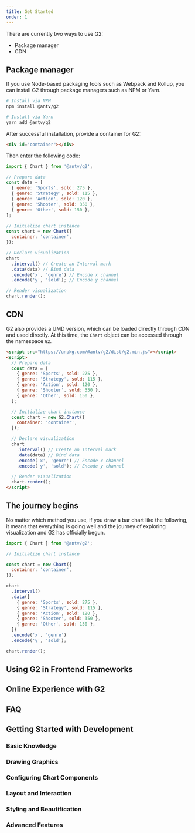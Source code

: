 ```yaml
---
title: Get Started
order: 1
---
```


There are currently two ways to use G2:

- Package manager
- CDN

## Package manager

If you use Node-based packaging tools such as Webpack and Rollup, you can install G2 through package managers such as NPM or Yarn.

```bash
# Install via NPM
npm install @antv/g2
```

```bash
# Install via Yarn
yarn add @antv/g2
```

After successful installation, provide a container for G2:

```html
<div id="container"></div>
```

Then enter the following code:

```js
import { Chart } from '@antv/g2';

// Prepare data
const data = [
  { genre: 'Sports', sold: 275 },
  { genre: 'Strategy', sold: 115 },
  { genre: 'Action', sold: 120 },
  { genre: 'Shooter', sold: 350 },
  { genre: 'Other', sold: 150 },
];

// Initialize chart instance
const chart = new Chart({
  container: 'container',
});

// Declare visualization
chart
  .interval() // Create an Interval mark
  .data(data) // Bind data
  .encode('x', 'genre') // Encode x channel
  .encode('y', 'sold'); // Encode y channel

// Render visualization
chart.render();
```

## CDN

G2 also provides a UMD version, which can be loaded directly through CDN and used directly. At this time, the `Chart` object can be accessed through the namespace `G2`.

```html
<script src="https://unpkg.com/@antv/g2/dist/g2.min.js"></script>
<script>
  // Prepare data
  const data = [
    { genre: 'Sports', sold: 275 },
    { genre: 'Strategy', sold: 115 },
    { genre: 'Action', sold: 120 },
    { genre: 'Shooter', sold: 350 },
    { genre: 'Other', sold: 150 },
  ];

  // Initialize chart instance
  const chart = new G2.Chart({
    container: 'container',
  });

  // Declare visualization
  chart
    .interval() // Create an Interval mark
    .data(data) // Bind data
    .encode('x', 'genre') // Encode x channel
    .encode('y', 'sold'); // Encode y channel

  // Render visualization
  chart.render();
</script>
```

## The journey begins

No matter which method you use, if you draw a bar chart like the following, it means that everything is going well and the journey of exploring visualization and G2 has officially begun.

```js | ob { pin:false, inject: true }
import { Chart } from '@antv/g2';

// Initialize chart instance

const chart = new Chart({
  container: 'container',
});

chart
  .interval()
  .data([
    { genre: 'Sports', sold: 275 },
    { genre: 'Strategy', sold: 115 },
    { genre: 'Action', sold: 120 },
    { genre: 'Shooter', sold: 350 },
    { genre: 'Other', sold: 150 },
  ])
  .encode('x', 'genre')
  .encode('y', 'sold');

chart.render();
```

## Using G2 in Frontend Frameworks

<Card title="Using G2 in React" description="G2 provides a complete guide for using in React, including component encapsulation, data binding, state management best practices and example code" href="/en/manual/introduction/use-in-framework#react" width="45%"></Card>
<Card title="Using G2 in Vue" description="G2 provides method guides for using in Vue2 and Vue3, supporting both Options API and Composition API, with complete example code reference" href="/en/manual/introduction/use-in-framework#vue" width="45%"></Card>

## Online Experience with G2

<Card title="Chart Examples" description="Browse over 100+ chart examples covering bar charts, line charts, pie charts, scatter plots and more types. Experience G2's powerful features online without any environment setup" href="/en/examples" cover="https://mdn.alipayobjects.com/huamei_qa8qxu/afts/img/A*yzh-S5AM5IEAAAAAAAAAAAAADmJ7AQ/original" width="45%"></Card>
<Card title="Chart Overview" description="Detailed introduction to 40+ chart types, including basic chart knowledge and applicable scenario analysis to help you quickly find the most suitable chart type, the best guide for beginners" href="/en/charts/overview" cover="https://mdn.alipayobjects.com/huamei_qa8qxu/afts/img/A*tE0qTZpnRr4AAAAAUZAAAAgAemJ7AQ/original" width="45%"></Card>

## FAQ

<Card title="Frequently Asked Questions" description="Having problems? Check our compiled FAQ and solutions, including installation, configuration, API usage and other troubleshooting answers to quickly solve development issues" href="/en/manual/faq" width="45%"></Card>

## Getting Started with Development

### Basic Knowledge

<Card title="G2 Chart Composition" description="To better use G2 for data visualization, we need to understand the composition of G2 charts and related concepts, as well as chart layout knowledge" href="/en/manual/core/chart/chart-component" width="30%"></Card>
<Card title="Chart Lifecycle" description="Basic usage and lifecycle management of Chart objects, including creating chart instances, configuring global options, mounting charts, rendering charts, updating charts, and chart cleanup and destruction" href="/en/manual/core/chart/chart-lifecycle" width="30%"></Card>
<Card title="Chart API" description="Complete API reference documentation to easily create visualizations, render charts, get instances, trigger events and more. You can also configure charts through chained API calls" href="/en/manual/api" width="30%"></Card>

### Drawing Graphics

<Card title="Marks" description="The basic units of G2 drawing, including 30+ mark types such as points, lines, areas, text, etc. Any chart can be composed of one or more marks" href="/en/manual/core/mark/overview" width="30%"></Card>
<Card title="Data Configuration and Transform" description="Supports convenient data source configuration with inline arrays, remote URLs, JSON/CSV formats, and multiple data transforms like filter, join, kde for easy data preprocessing before drawing" href="/en/manual/core/data/overview" width="30%"></Card>
<Card title="Encode" description="Maps data properties to visual channels (position, color, size, shape, etc.), serving as the key bridge connecting data and graphics" href="/en/manual/core/encode" width="30%"></Card>

<Card title="View" description="The core building unit of charts, used to carry and organize multiple marks, unified management of data, coordinate systems, interactions, styles and other configurations" href="/en/manual/core/view" width="30%"></Card>
<Card title="Scale" description="The bridge that maps abstract data to visual data, providing linear, logarithmic, time and other types, determining how data is visualized" href="/en/manual/core/scale/overview" width="30%"></Card>
<Card title="Transform" description="Unlike data preprocessing, mark transforms provide drawing-time transformations, including stacking, filtering, aggregation, sorting, grouping, jittering and other transformation methods, supporting complex data analysis and graphic optimization" href="/en/manual/core/transform/overview" width="30%"></Card>

### Configuring Chart Components

<Card title="Axis" description="The ruler of charts, establishing the mapping relationship between data and visual positions. Through ticks, tick labels, grid lines and other elements, it helps users correspond data numbers with chart positions. You can format tick values, adjust tick label positions, etc." cover="https://mdn.alipayobjects.com/huamei_qa8qxu/afts/img/A*NlP_QJ0Ux0EAAAAATIAAAAgAemJ7AQ/original" href="/en/manual/component/axis" width="30%"></Card>
<Card title="Legend" description="Auxiliary elements of charts, using color, size, shape to distinguish different data types. It's the visualization of scales corresponding to non-spatial channels (color, opacity, size, shape), supporting data filtering and interaction" cover="https://mdn.alipayobjects.com/huamei_qa8qxu/afts/img/A*ZYtvSoUX-q4AAAAARFAAAAgAemJ7AQ/original" href="/en/manual/component/legend" width="30%"></Card>
<Card title="Title" description="Specifies the chart title content, showing chart overview information in one sentence. Consists of main title and subtitle, customizable through text style adjustments, no title by default" cover="https://mdn.alipayobjects.com/huamei_qa8qxu/afts/img/A*pSo8Q5pctIcAAAAAQ1AAAAgAemJ7AQ/original" href="/en/manual/component/title" width="30%"></Card>

<Card title="Scrollbar" description="Solves the problem of chart information being too dense to display completely. Used when content exceeds the display area, can be bound to x or y channels to control the displayed partial content, disabled by default" cover="https://mdn.alipayobjects.com/huamei_qa8qxu/afts/img/A*5fKuRbs5510AAAAAQOAAAAgAemJ7AQ/original" href="/en/manual/component/scrollbar" width="30%"></Card>
<Card title="Slider" description="A component to assist in viewing data, condensing large amounts of data onto one axis. It allows both macro view of data overview and micro view of segments, supporting drag to observe data evolution within a certain range, suitable for large data volume scenarios" cover="https://mdn.alipayobjects.com/huamei_qa8qxu/afts/img/A*Q3EASpc7jmwAAAAAQ0AAAAgAemJ7AQ/original" href="/en/manual/component/slider" width="30%"></Card>
<Card title="Tooltip" description="One of the core components of chart interaction, dynamically displaying detailed information of data points (values, percentages, etc.), supporting multiple trigger methods like mouse hover, click, touch, enhancing chart interactivity and readability" cover="https://mdn.alipayobjects.com/huamei_qa8qxu/afts/img/A*K5iUTrYme5QAAAAAQpAAAAgAemJ7AQ/original" href="/en/manual/component/tooltip" width="30%"></Card>

<Card title="Label" description="Means to add annotations to charts, including data points, connecting lines, text values and other elements. Through concise text explanations, it reduces misunderstandings, emphasizes key data or trends, and guides users to focus on important information" cover="https://mdn.alipayobjects.com/huamei_qa8qxu/afts/img/A*Xp_XSoMgOFIAAAAAanAAAAgAemJ7AQ/original" href="/en/manual/component/label" width="30%"></Card>

### Layout and Interaction

<Card title="Coordinate" description="Manages spatial position mapping, supporting multiple types like Cartesian coordinates, polar coordinates, 3D coordinates, etc., to achieve different visualization layouts" href="/en/manual/core/coordinate/overview" width="30%"></Card>
<Card title="Interaction" description="Provides 20+ interaction methods, including hover tooltips, brush highlighting, zoom and pan, etc., enhancing data exploration experience" href="/en/manual/core/interaction/overview" width="30%"></Card>
<Card title="Composition" description="Supports multiple combination methods like faceting, repetition, layering, etc., easily building complex layouts like dashboards and small multiples" href="/en/manual/core/composition/overview" width="30%"></Card>

### Styling and Beautification

<Card title="Style" description="Fine control over visual styles of marks and views, supporting rich style properties like fill color, stroke, opacity, font, etc." href="/en/manual/core/style" width="30%"></Card>
<Card title="Color" description="Provides multiple color encoding methods and built-in color palettes, supporting categorical colors, continuous colors, custom palettes and other color schemes" href="/en/manual/core/color" width="30%"></Card>
<Card title="Theme" description="Built-in multiple theme styles like Classic, Academy, etc., supporting theme customization and extension to quickly unify chart visual styles" href="/en/manual/core/theme/overview" width="30%"></Card>

### Advanced Features

<Card title="State" description="Configure styles for chart elements in different states like hover, select, etc., achieving rich interactive feedback effects" href="/en/manual/core/state" width="30%"></Card>
<Card title="Event" description="Listen to chart lifecycle and user interaction events, get click data, rendering status and other information to implement custom interaction logic" href="/en/manual/core/event" width="30%"></Card>
<Card title="Animate" description="Built-in multiple animation types like fadeIn, scaleIn, morphing, etc., supporting fine control of enter, update, exit animations" href="/en/manual/core/animate/overview" width="30%"></Card>
